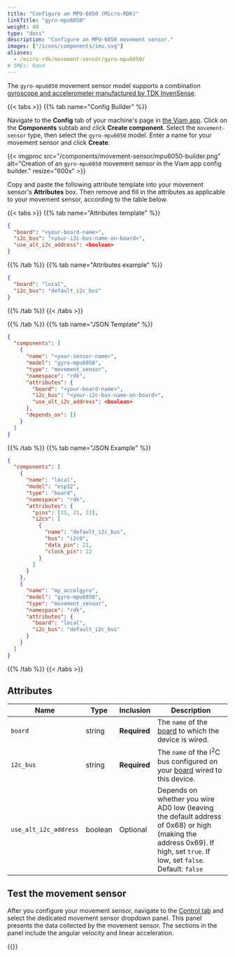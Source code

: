 ```yaml
---
title: "Configure an MPU-6050 (Micro-RDK)"
linkTitle: "gyro-mpu6050"
weight: 40
type: "docs"
description: "Configure an MPU-6050 movement sensor."
images: ["/icons/components/imu.svg"]
aliases:
  - /micro-rdk/movement-sensor/gyro-mpu6050/
# SMEs: Rand
---
```


The `gyro-mpu6050` movement sensor model supports a combination [gyroscope and accelerometer manufactured by TDK InvenSense](https://invensense.tdk.com/products/motion-tracking/6-axis/mpu-6050/).

{{< tabs >}}
{{% tab name="Config Builder" %}}

Navigate to the **Config** tab of your machine's page in [the Viam app](https://app.viam.com).
Click on the **Components** subtab and click **Create component**.
Select the `movement-sensor` type, then select the `gyro-mpu6050` model.
Enter a name for your movement sensor and click **Create**.

{{< imgproc src="/components/movement-sensor/mpu6050-builder.png" alt="Creation of an `gyro-mpu6050` movement sensor in the Viam app config builder." resize="600x" >}}

Copy and paste the following attribute template into your movement sensor's **Attributes** box.
Then remove and fill in the attributes as applicable to your movement sensor, according to the table below.

{{< tabs >}}
{{% tab name="Attributes template" %}}

```json {class="line-numbers linkable-line-numbers"}
{
  "board": "<your-board-name>",
  "i2c_bus": "<your-i2c-bus-name-on-board>",
  "use_alt_i2c_address": <boolean>
}
```

{{% /tab %}}
{{% tab name="Attributes example" %}}

```json {class="line-numbers linkable-line-numbers"}
{
  "board": "local",
  "i2c_bus": "default_i2c_bus"
}
```

{{% /tab %}}
{{< /tabs >}}

{{% /tab %}}
{{% tab name="JSON Template" %}}

```json {class="line-numbers linkable-line-numbers"}
{
  "components": [
    {
      "name": "<your-sensor-name>",
      "model": "gyro-mpu6050",
      "type": "movement_sensor",
      "namespace": "rdk",
      "attributes": {
        "board": "<your-board-name>",
        "i2c_bus": "<your-i2c-bus-name-on-board>",
        "use_alt_i2c_address": <boolean>
      },
      "depends_on": []
    }
  ]
}
```

{{% /tab %}}
{{% tab name="JSON Example" %}}

```json {class="line-numbers linkable-line-numbers"}
{
  "components": [
    {
      "name": "local",
      "model": "esp32",
      "type": "board",
      "namespace": "rdk",
      "attributes": {
        "pins": [15, 21, 22],
        "i2cs": [
          {
            "name": "default_i2c_bus",
            "bus": "i2c0",
            "data_pin": 21,
            "clock_pin": 22
          }
        ]
      }
    },
    {
      "name": "my_accelgyro",
      "model": "gyro-mpu6050",
      "type": "movement_sensor",
      "namespace": "rdk",
      "attributes": {
        "board": "local",
        "i2c_bus": "default_i2c_bus"
      }
    }
  ]
}
```

{{% /tab %}}
{{< /tabs >}}

## Attributes

<!-- prettier-ignore -->
| Name                  | Type    | Inclusion    | Description |
| --------------------- | ------- | ------------ | ----------- |
| `board`               | string  | **Required** | The `name` of the [board](/build/micro-rdk/board/) to which the device is wired. |
| `i2c_bus`             | string  | **Required** | The `name` of the I<sup>2</sup>C bus configured on your [board](/components/board/) wired to this device. |
| `use_alt_i2c_address` | boolean | Optional     | Depends on whether you wire AD0 low (leaving the default address of 0x68) or high (making the address 0x69). If high, set `true`. If low, set `false`. <br> Default: `false` |

## Test the movement sensor

After you configure your movement sensor, navigate to the [Control tab](/fleet/machines/#control) and select the dedicated movement sensor dropdown panel.
This panel presents the data collected by the movement sensor.
The sections in the panel include the angular velocity and linear acceleration.

{{<imgproc src="/components/movement-sensor/movement-sensor-control-tab-mpu6050.png" resize="800x" declaredimensions=true alt="The movement sensor component in the control tab">}}
